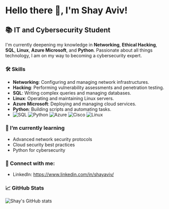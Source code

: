 # Hello there 👋, I'm Shay Aviv!

## 📚 IT and Cybersecurity Student

I'm currently deepening my knowledge in **Networking**, **Ethical Hacking**, **SQL**, **Linux**, **Azure Microsoft**, and **Python**. Passionate about all things technology, I am on my way to becoming a cybersecurity expert.

### 🛠 Skills
- **Networking**: Configuring and managing network infrastructures.
- **Hacking**: Performing vulnerability assessments and penetration testing.
- **SQL**: Writing complex queries and managing databases.
- **Linux**: Operating and maintaining Linux servers.
- **Azure Microsoft**: Deploying and managing cloud services.
- **Python**: Building scripts and automating tasks.
- ![SQL](https://img.shields.io/badge/SQL-4479A1?style=for-the-badge&logo=mysql&logoColor=white)
![Python](https://img.shields.io/badge/Python-3776AB?style=for-the-badge&logo=python&logoColor=white)
![Azure](https://img.shields.io/badge/Azure-0089D6?style=for-the-badge&logo=microsoftazure&logoColor=white)
![Cisco](https://img.shields.io/badge/Cisco-1BA0D7?style=for-the-badge&logo=cisco&logoColor=white)
![Linux](https://img.shields.io/badge/Linux-FCC624?style=for-the-badge&logo=linux&logoColor=black)


### 🌱 I’m currently learning
- Advanced network security protocols
- Cloud security best practices
- Python for cybersecurity

### 🤝 Connect with me:
- LinkedIn: https://www.linkedin.com/in/shayaviv/



### 📈 GitHub Stats
![Shay's GitHub stats](https://github-readme-stats.vercel.app/api?username=ShayAviv&show_icons=true&theme=radical)


